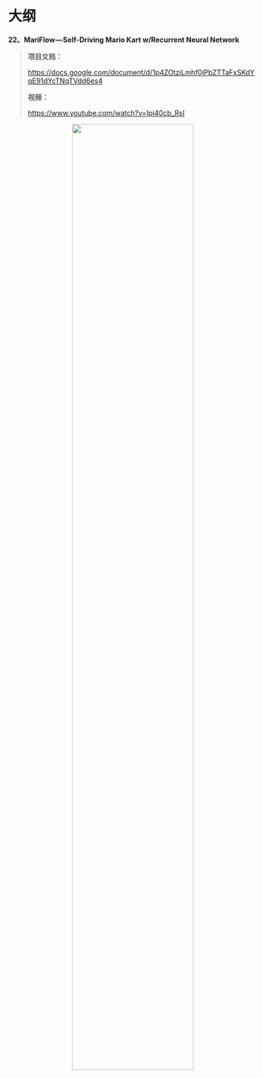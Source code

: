 
# 大纲

**22、MariFlow — Self-Driving Mario Kart w/Recurrent Neural Network**



> **项目文档：**
>
> https://docs.google.com/document/d/1p4ZOtziLmhf0jPbZTTaFxSKdYqE91dYcTNqTVdd6es4
>
> **视频：**
>
> https://www.youtube.com/watch?v=Ipi40cb_RsI



<p align="center">
    <img width="70%" height="70%" src="http://images.iterate.site/blog/image/20191103141618.gif?imageslim">
</p>
